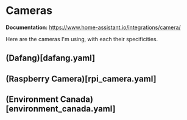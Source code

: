 # Cameras

**Documentation:** <https://www.home-assistant.io/integrations/camera/>

Here are the cameras I'm using, with each their specificities.

## (Dafang)[dafang.yaml]

## (Raspberry Camera)[rpi_camera.yaml]

## (Environment Canada)[environment_canada.yaml] 